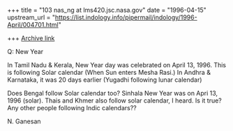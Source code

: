 +++
title = "103 nas_ng at lms420.jsc.nasa.gov"
date = "1996-04-15"
upstream_url = "https://list.indology.info/pipermail/indology/1996-April/004701.html"

+++
[Archive link](https://list.indology.info/pipermail/indology/1996-April/004701.html)


Q: New Year

In Tamil Nadu & Kerala, New Year day was celebrated on April 13, 1996.
This is following Solar calendar (When Sun enters Mesha Rasi.)
In Andhra & Karnataka, it was 20 days earlier (Yugadhi following
lunar calendar)

Does Bengal follow Solar calendar too? Sinhala New Year was on
Apri 13, 1996 (solar). Thais and Khmer also follow solar calendar,
I heard. Is it true? Any other people following Indic calendars??

N. Ganesan




